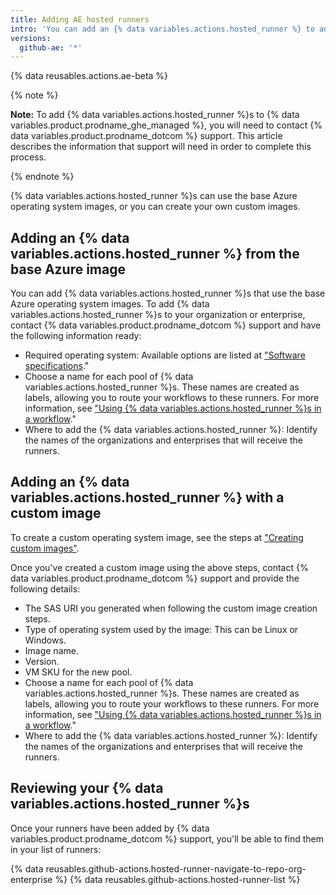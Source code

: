 ```yaml
---
title: Adding AE hosted runners
intro: 'You can add an {% data variables.actions.hosted_runner %} to an organization or an enterprise.'
versions:
  github-ae: '*'
---
```


{% data reusables.actions.ae-beta %}

{% note %}

**Note:** To add {% data variables.actions.hosted_runner %}s to {% data variables.product.prodname_ghe_managed %}, you will need to contact {% data variables.product.prodname_dotcom %} support. This article describes the information that support will need in order to complete this process.

{% endnote %}

{% data variables.actions.hosted_runner %}s can use the base Azure operating system images, or you can create your own custom images.

## Adding an {% data variables.actions.hosted_runner %} from the base Azure image

You can add {% data variables.actions.hosted_runner %}s that use the base Azure operating system images.
To add {% data variables.actions.hosted_runner %}s to your organization or enterprise, contact {% data variables.product.prodname_dotcom %} support and have the following information ready:
 - Required operating system: Available options are listed at ["Software specifications](/actions/using-github-hosted-runners/about-ae-hosted-runners#software-specifications)."
 - Choose a name for each pool of {% data variables.actions.hosted_runner %}s. These names are created as labels, allowing you to route your workflows to these runners. For more information, see ["Using {% data variables.actions.hosted_runner %}s in a workflow](/actions/using-github-hosted-runners/using-ae-hosted-runners-in-a-workflow)."
 - Where to add the {% data variables.actions.hosted_runner %}: Identify the names of the organizations and enterprises that will receive the runners.

## Adding an {% data variables.actions.hosted_runner %} with a custom image

To create a custom operating system image, see the steps at ["Creating custom images"](/actions/using-github-hosted-runners/creating-custom-images).

Once you've created a custom image using the above steps, contact {% data variables.product.prodname_dotcom %} support and provide the following details:

  - The SAS URI you generated when following the custom image creation steps.
  - Type of operating system used by the image: This can be Linux or Windows.
  - Image name.
  - Version.
  - VM SKU for the new pool.
  - Choose a name for each pool of {% data variables.actions.hosted_runner %}s. These names are created as labels, allowing you to route your workflows to these runners. For more information, see ["Using {% data variables.actions.hosted_runner %}s in a workflow](/actions/using-github-hosted-runners/using-ae-hosted-runners-in-a-workflow)."
  - Where to add the {% data variables.actions.hosted_runner %}: Identify the names of the organizations and enterprises that will receive the runners.

## Reviewing your {% data variables.actions.hosted_runner %}s

Once your runners have been added by {% data variables.product.prodname_dotcom %} support, you'll be able to find them in your list of runners:

{% data reusables.github-actions.hosted-runner-navigate-to-repo-org-enterprise %}
{% data reusables.github-actions.hosted-runner-list %}
